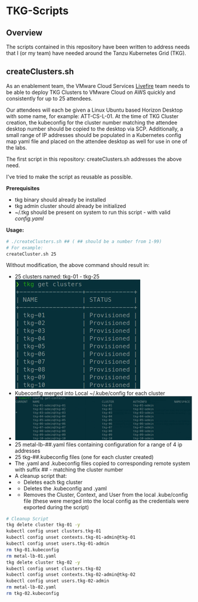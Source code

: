 # TKG-Scripts

## Overview

The scripts contained in this repository have been written to address needs that I (or my team) have needed around the Tanzu Kubernetes Grid (TKG). 

## createClusters.sh

As an enablement team, the VMware Cloud Services [Livefire](https://www.livefire.solutions) team needs to be able to deploy TKG Clusters to VMware Cloud on AWS quickly and consistently for up to 25 attendees.

Our attendees will each be given a Linux Ubuntu based Horizon Desktop with some name, for example: ATT-CS-L-01. At the time of TKG Cluster creation, the kubeconfig for the cluster number matching the attendee desktop number should be copied to the desktop via SCP. Additionally, a small range of IP addresses should be populated in a Kubernetes config map yaml file and placed on the attendee desktop as well for use in one of the labs.

The first script in this repository: createClusters.sh addresses the above need.

I've tried to make the script as reusable as possible.

**Prerequisites**

- tkg binary should already be installed
- tkg admin cluster should already be initialized
- ~/.tkg should be present on system to run this script - with valid _config.yaml_

**Usage:**

```bash
# ./createClusters.sh ## ( ## should be a number from 1-99)
# For example:
createCluster.sh 25
```

Without modification, the above command should result in:
- 25 clusters named: tkg-01 - tkg-25
![tkg-clusters](/assets/tkg-clusters.png)
- Kubeconfig merged into Local ~/.kube/config for each cluster
- ![tkg-clusters](/assets/tkg-kubeconfig-merged.png)
- 25 metal-lb-##.yaml files containing configuration for a range of 4 ip addresses
- 25 tkg-##.kubeconfig files (one for each cluster created)
- The .yaml and .kubeconfig files copied to corresponding remote system with suffix ## - matching the cluster number
- A cleanup script that:
- - Deletes each tkg cluster
- - Deletes the .kubeconfig and .yaml 
- - Removes the Cluster, Context, and User from the local .kube/config file (these were merged into the local config as the credentials were exported during the script)
```bash
# Cleanup Script
tkg delete cluster tkg-01 -y
kubectl config unset clusters.tkg-01
kubectl config unset contexts.tkg-01-admin@tkg-01
kubectl config unset users.tkg-01-admin
rm tkg-01.kubeconfig
rm metal-lb-01.yaml
tkg delete cluster tkg-02 -y
kubectl config unset clusters.tkg-02
kubectl config unset contexts.tkg-02-admin@tkg-02
kubectl config unset users.tkg-02-admin
rm metal-lb-02.yaml
rm tkg-02.kubeconfig
```
